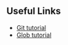 ## Useful Links

* [Git tutorial](https://learngitbranching.js.org/)
* [Glob tutorial](https://linuxhint.com/bash_globbing_tutorial/)
